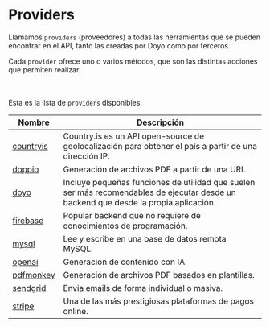# Providers
Llamamos `providers` (proveedores) a todas las herramientas que se pueden encontrar en el API, tanto las creadas por Doyo como por terceros.
<br>
  
Cada `provider` ofrece uno o varios métodos, que son las distintas acciones que permiten realizar.
<br>
<br>
<br>
  
Esta es la lista de `providers` disponibles:
<br>
  
| Nombre  | Descripción |
| ------------- | ------------- |
| [countryis](countryis) | Country.is es un API open-source de geolocalización para obtener el país a partir de una dirección IP. |
| [doppio](doppio) | Generación de archivos PDF a partir de una URL.|
| [doyo](doyo) | Incluye pequeñas funciones de utilidad que suelen ser más recomendables de ejecutar desde un backend que desde la propia aplicación. |
| [firebase](firebase) | Popular backend que no requiere de conocimientos de programación.|
| [mysql](mysql) | Lee y escribe en una base de datos remota MySQL.|
| [openai](openai) | Generación de contenido con IA. |
| [pdfmonkey](pdfmonkey) | Generación de archivos PDF basados en plantillas.|
| [sendgrid](sendgrid) | Envia emails de forma individual o masiva. |
| [stripe](stripe) | Una de las más prestigiosas plataformas de pagos online. |